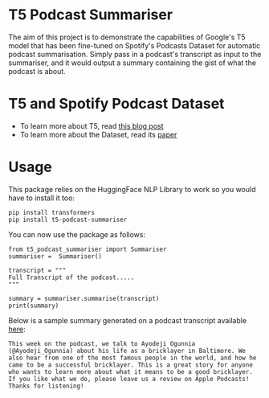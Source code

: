# T5 Podcast Summariser

The aim of this project is to demonstrate the capabilities of Google's T5 model that has been fine-tuned on Spotify's Podcasts Dataset for automatic podcast summarisation. Simply pass in a podcast's transcript as input to the summariser, and it would output a summary containing the gist of what the podcast is about.


# T5 and Spotify Podcast Dataset

 - To learn more about T5, read [this blog post]([https://ai.googleblog.com/2020/02/exploring-transfer-learning-with-t5.html](https://ai.googleblog.com/2020/02/exploring-transfer-learning-with-t5.html))
 - To learn more about the Dataset, read its [paper]([https://arxiv.org/abs/2004.04270](https://arxiv.org/abs/2004.04270))

# Usage

This package relies on the HuggingFace NLP Library to work so you would have to install it too:

    pip install transformers
    pip install t5-podcast-summariser

You can now use the package as follows:

    from t5_podcast_summariser import Summariser
    summariser =  Summariser()
    
    transcript = """
    Full Transcript of the podcast.....
    """
   
    summary = summariser.summarise(transcript)
    print(summary)
    
Below is a sample summary generated on a podcast transcript available [here]([https://storycorps.org/podcast/storycorps-466-callings/](https://storycorps.org/podcast/storycorps-466-callings/)):

    This week on the podcast, we talk to Ayodeji Ogunnia (@Ayodeji_Ogunnia) about his life as a bricklayer in Baltimore. We also hear from one of the most famous people in the world, and how he came to be a successful bricklayer. This is a great story for anyone who wants to learn more about what it means to be a good bricklayer. If you like what we do, please leave us a review on Apple Podcasts! Thanks for listening!

 


